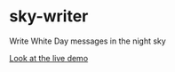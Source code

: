 # sky-writer
Write White Day messages in the night sky

[Look at the live demo](https://jiegillet.github.io/sky-writer/)
